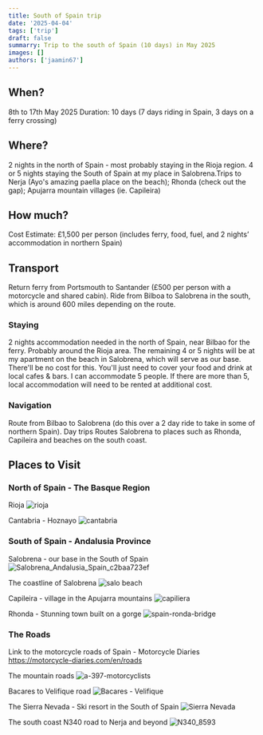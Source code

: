 ```yaml
---
title: South of Spain trip
date: '2025-04-04'
tags: ['trip']
draft: false
summarry: Trip to the south of Spain (10 days) in May 2025
images: []
authors: ['jaamin67']
---
```


## When?

8th to 17th May 2025
Duration: 10 days (7 days riding in Spain, 3 days on a ferry crossing)

## Where?

2 nights in the north of Spain - most probably staying in the Rioja region. 4 or 5 nights staying the South of Spain at my place in Salobrena.Trips to Nerja (Ayo's amazing paella place on the beach); Rhonda (check out the gap); Apujarra mountain villages (ie. Capileira)

## How much?

Cost Estimate: £1,500 per person (includes ferry, food, fuel, and 2 nights’ accommodation in northern Spain)

## Transport

Return ferry from Portsmouth to Santander (£500 per person with a motorcycle and shared cabin). Ride from Bilboa to Salobrena in the south, which is around 600 miles depending on the route. 

### Staying

2 nights accommodation needed in the north of Spain, near Bilbao for the ferry. Probably around the Rioja area. The remaining 4 or 5 nights will be at my apartment on the beach in Salobrena, which will serve as our base. There'll be no cost for this. You'll just need to cover your food and drink at local cafes & bars. I can accommodate 5 people. If there are more than 5, local accommodation will need to be rented at additional cost.


### Navigation

Route from Bilbao to Salobrena (do this over a 2 day ride to take in some of northern Spain). Day trips Routes Salobrena to places such as Rhonda, Capileira and beaches on the south coast.


## Places to Visit

### North of Spain - The Basque Region

Rioja
![rioja](https://github.com/user-attachments/assets/644e49b4-0f33-4066-933c-dda33beeab8d)

Cantabria - Hoznayo
![cantabria](https://github.com/user-attachments/assets/78748b8a-235a-4b64-be65-5d2dfb18871e)



### South of Spain - Andalusia Province
Salobrena - our base in the South of Spain
![Salobrena_Andalusia_Spain_c2baa723ef](https://github.com/user-attachments/assets/aa0e1aac-91ba-48ca-8a18-9ca27b490edd)

The coastline of Salobrena
![salo beach](https://github.com/user-attachments/assets/fb5c4021-21ab-4ae2-a005-9f6ea7d3ab5b)

Capileira - village in the Apujarra mountains
![capiliera](https://github.com/user-attachments/assets/d1d79fa7-e2a4-4c5d-b738-693e5428e158)

Rhonda - Stunning town built on a gorge
![spain-ronda-bridge](https://github.com/user-attachments/assets/30a17931-a02f-4f8a-a6d0-c383e17f903b)

### The Roads

Link to the motorcycle roads of Spain - Motorcycle Diaries
https://motorcycle-diaries.com/en/roads

The mountain roads
![a-397-motorcyclists](https://github.com/user-attachments/assets/747847bf-a1b8-4d27-877d-472088e9b141)

Bacares to Velifique road
![Bacares - Velifique](https://github.com/user-attachments/assets/67c68e86-3df2-45c9-aa15-d0240ad6566a)

The Sierra Nevada - Ski resort in the South of Spain
![Sierra Nevada](https://github.com/user-attachments/assets/2f382045-3cf5-4389-86c9-7d4fb474b379)

The south coast N340 road to Nerja and beyond
![N340_8593](https://github.com/user-attachments/assets/a76f0cfd-3304-4540-9f6b-69b87f5d8450)








